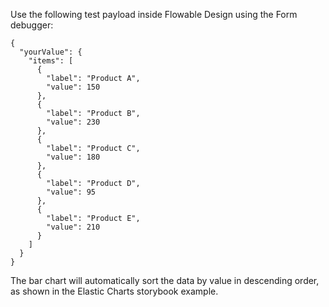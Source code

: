 Use the following test payload inside Flowable Design using the Form debugger:

```
{
  "yourValue": {
    "items": [
      {
        "label": "Product A",
        "value": 150
      },
      {
        "label": "Product B",
        "value": 230
      },
      {
        "label": "Product C",
        "value": 180
      },
      {
        "label": "Product D",
        "value": 95
      },
      {
        "label": "Product E",
        "value": 210
      }
    ]
  }
}
```

The bar chart will automatically sort the data by value in descending order, as shown in the Elastic Charts storybook example.
